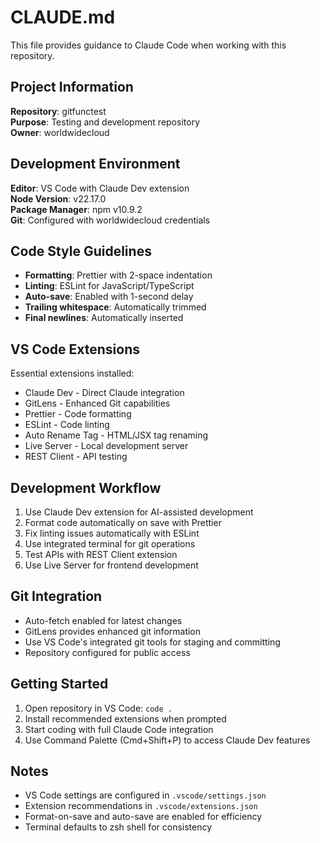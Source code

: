 # CLAUDE.md

This file provides guidance to Claude Code when working with this repository.

## Project Information

**Repository**: gitfunctest  
**Purpose**: Testing and development repository  
**Owner**: worldwidecloud  

## Development Environment

**Editor**: VS Code with Claude Dev extension  
**Node Version**: v22.17.0  
**Package Manager**: npm v10.9.2  
**Git**: Configured with worldwidecloud credentials  

## Code Style Guidelines

- **Formatting**: Prettier with 2-space indentation
- **Linting**: ESLint for JavaScript/TypeScript
- **Auto-save**: Enabled with 1-second delay
- **Trailing whitespace**: Automatically trimmed
- **Final newlines**: Automatically inserted

## VS Code Extensions

Essential extensions installed:
- Claude Dev - Direct Claude integration
- GitLens - Enhanced Git capabilities
- Prettier - Code formatting
- ESLint - Code linting
- Auto Rename Tag - HTML/JSX tag renaming
- Live Server - Local development server
- REST Client - API testing

## Development Workflow

1. Use Claude Dev extension for AI-assisted development
2. Format code automatically on save with Prettier
3. Fix linting issues automatically with ESLint
4. Use integrated terminal for git operations
5. Test APIs with REST Client extension
6. Use Live Server for frontend development

## Git Integration

- Auto-fetch enabled for latest changes
- GitLens provides enhanced git information
- Use VS Code's integrated git tools for staging and committing
- Repository configured for public access

## Getting Started

1. Open repository in VS Code: `code .`
2. Install recommended extensions when prompted
3. Start coding with full Claude Code integration
4. Use Command Palette (Cmd+Shift+P) to access Claude Dev features

## Notes

- VS Code settings are configured in `.vscode/settings.json`
- Extension recommendations in `.vscode/extensions.json`
- Format-on-save and auto-save are enabled for efficiency
- Terminal defaults to zsh shell for consistency